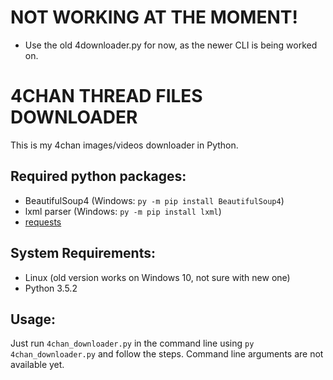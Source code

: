 # NOT WORKING AT THE MOMENT!
* Use the old 4downloader.py for now, as the newer CLI is being worked on.


# 4CHAN THREAD FILES DOWNLOADER
This is my 4chan images/videos downloader in Python.

## Required python packages:
* BeautifulSoup4 (Windows: `py -m pip install BeautifulSoup4`)
* lxml parser (Windows: `py -m pip install lxml`)
* [requests](http://docs.python-requests.org/en/latest/#)

## System Requirements:
* Linux (old version works on Windows 10, not sure with new one)
* Python 3.5.2

## Usage:
Just run `4chan_downloader.py` in the command line using `py 4chan_downloader.py` and follow the steps. Command line arguments are not available yet.

